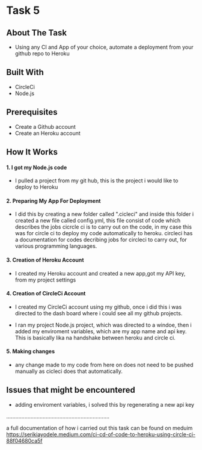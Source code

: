 # Task 5
## About The Task
* Using any CI  and App of your choice, automate a deployment from your github repo to Heroku

## Built With
* CircleCi
* Node.js

## Prerequisites
* Create a Github account
* Create an Heroku account


## How It Works

#### 1. I got my Node.js code
* I pulled a project from my git hub, this is the project i would like to deploy to Heroku

#### 2. Preparing My App For Deployment
* I did this by creating a new folder called ".cicleci" and inside this folder i created a new file called config.yml, 
  this file consist of code which describes the jobs cicrcle ci is to carry out on the code, 
  in my case this was for circle ci to deploy my code automatically to heroku. circleci has a documentation for codes decribing jobs for circleci to carry out, for various        programming languages.
 
#### 3. Creation of Heroku Account
* I created my Heroku account and created a new app,got my API key, from my project settings

#### 4. Creation of CircleCi Account
* I created my CircleCi account using my github, once i did this i was directed to the dash board where i could see all my github projects.
 
* I ran my project Node.js project, which was directed to a windoe, then i added my enviroment variables, which are my app name and api key. This is  basically lika na handshake between heroku and circle ci.

#### 5. Making changes
* any change made to my code from here on does not need to be pushed manually as cicleci does that automatically.


## Issues that might be encountered
* adding enviroment variables, i solved this by regenerating a new api key

....................................................................

a full documentation of how i carried out this task can be found on meduim https://serikiayodele.medium.com/ci-cd-of-code-to-heroku-using-circle-ci-88f04680ca5f



